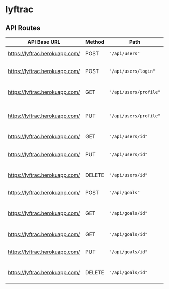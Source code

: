 # lyftrac

## API Routes

| API Base URL                   | Method | Path                   | Action                          |
| ------------------------------ | ------ | ---------------------- | ------------------------------- |
| https://lyftrac.herokuapp.com/ | POST   | `"/api/users"`         | Register a user                 |
| https://lyftrac.herokuapp.com/ | POST   | `"/api/users/login"`   | Login using user credentials    |
| https://lyftrac.herokuapp.com/ | GET    | `"/api/users/profile"` | Get users profile data          |
| https://lyftrac.herokuapp.com/ | PUT    | `"/api/users/profile"` | Update users profile data       |
| https://lyftrac.herokuapp.com/ | GET    | `"/api/users/id"`      | Get user by ID                  |
| https://lyftrac.herokuapp.com/ | PUT    | `"/api/users/id"`      | Update users details            |
| https://lyftrac.herokuapp.com/ | DELETE | `"/api/users/id"`      | Delete user using id            |
| https://lyftrac.herokuapp.com/ | POST   | `"/api/goals"`         | Create a new goal               |
| https://lyftrac.herokuapp.com/ | GET    | `"/api/goals/id"`      | Get all the goals using user id |
| https://lyftrac.herokuapp.com/ | GET    | `"/api/goals/id"`      | Get a goal using id             |
| https://lyftrac.herokuapp.com/ | PUT    | `"/api/goals/id"`      | Update a goal using id          |
| https://lyftrac.herokuapp.com/ | DELETE | `"/api/goals/id"`      | Update a goal using id          |
